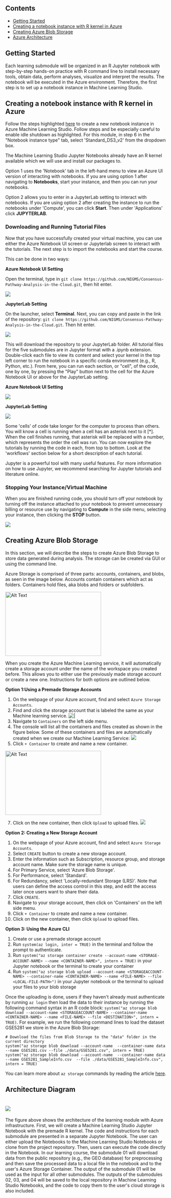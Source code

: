 ## Contents

+ [Getting Started](#getting-started)
+ [Creating a notebook instance with R kernel in Azure](#creating-a-notebook-instance-with-r-kernel-in-azure)
+ [Creating Azure Blob Storage](#creating-azure-blob-storage)
+ [Azure Architecture](#azure-architecture)

## Getting Started
Each learning submodule will be organized in an R Jupyter notebook with step-by-step hands-on practice with R command line to install necessary tools, obtain data, perform analyses, visualize and interpret the results. The notebook will be executed in the Azure environment. Therefore, the first step is to set up a notebook instance in Machine Learning Studio.

<!-- #region -->
## Creating a notebook instance with R kernel in Azure

Follow the steps highlighted [here](https://github.com/NIGMS/NIGMS-Sandbox/blob/main/docs/HowToCreateAzureMLNotebooks.md) to create a new notebook instance in Azure Machine Learning Studio. Follow steps and be especially careful to enable idle shutdown as highlighted. For this module, in step 6 in the "Notebook instance type" tab, select 'Standard_DS3_v2' from the dropdown box.

The Machine Learning Studio Jupyter Notebooks already have an R kernel available which we will use and install our packages to.

Option 1 uses the 'Notebook' tab in the left-hand menu to view an Azure UI version of interacting with notebooks. If you are using option 1 after navigating to **Notebooks**, start your instance, and then you can run your notebooks.

Option 2 allows you to enter in a JupyterLab setting to interact with notebooks. If you are using option 2 after creating the instance to run the notebooks under 'Compute', you can click **Start**. Then under 'Applications' click **JUPYTERLAB**.

### Downloading and Running Tutorial Files

Now that you have successfully created your virtual machine, you can use either the Azure Notebook UI screen or Jupyterlab screen to interact with the tutorials. The next step is to import the notebooks and start the course. 

This can be done in two ways:

**Azure Notebook UI Setting**

Open the terminal, type in `git clone https://github.com/NIGMS/Consensus-Pathway-Analysis-in-the-Cloud.git`, then hit enter.

![](./images/Intro/Azure_clone_repo.png)

**JupyterLab Setting**

On the launcher, select **Terminal**. Next, you can copy and paste in the link of the repository: `git clone https://github.com/NIGMS/Consensus-Pathway-Analysis-in-the-Cloud.git`. Then hit enter.


![](./images/Intro/launcher.png)

This will download the repository to your JupyterLab folder. All tutorial files for the five submodules are in Jupyter format with a .ipynb extension. Double-click each file to view its content and select your kernel in the top left corner to run the notebook in a specific conda environment (e.g., R, Python, etc.). From here, you can run each section, or "cell", of the code, one by one, by pressing the "Play" button next to the cell for the Azure Notebook UI or above for the JupyterLab setting.

**Azure Notebook UI Setting**

![](./images/SettingGC/Azure_run_cell.png)

**JupyterLab Setting**

![](./images/SettingGC/Run_Cell.png)

Some 'cells' of code take longer for the computer to process than others. You will know a cell is running when a cell has an asterisk next to it \[\*\]. When the cell finishes running, that asterisk will be replaced with a number, which represents the order the cell was run. You can now explore the tutorials by running the code in each, from top to bottom. Look at the 'workflows' section below for a short description of each tutorial.

Jupyter is a powerful tool with many useful features. For more information on how to use Jupyter, we recommend searching for Jupyter tutorials and literature online.

### Stopping Your Instance/Virtual Machine

When you are finished running code, you should turn off your notebook by turning off the instance attached to your notebook to prevent unnecessary billing or resource use by navigating to **Compute** in the side menu, selecting your instance, then clicking the __STOP__ button.

![](./images/Intro/stop_instance.png)

## Creating Azure Blob Storage
In this section, we will describe the steps to create Azure Blob Storage to store data generated during analysis.  The storage can be created via GUI or using the command line.

Azure Storage is comprised of three parts: accounts, containers, and blobs, as seen in the image below. Accounts contain containers which act as folders. Containers hold files, aka blobs and folders or subfolders.

<img src="./images/Module1/azure_blob_diagram.png" alt="Alt Text" width="300" height="200">

When you create the Azure Machine Learning service, it will automatically create a storage account under the name of the workspace you created before. This allows you to either use the previously made storage account or create a new one. Instructions for both options are outlined below.

**Option 1:Using a Premade Storage Accounts**
1. On the webpage of your Azure account, find and select `Azure Storage Accounts`.
2. Find and click the storage account that is labeled the same as your Machine learning service.
![|](./images/Module1/Data_CloudStorageAccount.png)
4. Navigate to `Containers` on the left side menu.
5. The console will list all the containers and files created as shown in the figure below. Some of these containers and files are automatically created when we create our Machine Learning Service:
![](./images/Module1/Data_CloudStorageContainer.png)
6. Click `+ Container` to create and name a new container.
<img src="./images/Module1/Data_CloudContainerName.png" alt="Alt Text" width="300" height="200">

7. Click on the new container, then click `Upload` to upload files.
![](./images/Module1/Data_CloudBlobUpload.png)

**Option 2: Creating a New Storage Account**
1. On the webpage of your Azure account, find and select `Azure Storage Accounts`.
2. Select `CREATE` button to create a new storage account.
3. Enter the information such as Subscription, resource group, and storage account name. Make sure the storage name is unique.
4. For Primary Service, select 'Azure Blob Storage'.
5. For Performance, select 'Standard'.
6. For Redundancy, select 'Locally-redundant Storage (LRS)'. Note that users can define the access control in this step, and edit the access later once users want to share their data.
7. Click `CREATE`.
8. Navigate to your storage account, then click on 'Containers' on the left side menu.
9. Click `+ Container` to create and name a new container.
10. Click on the new container, then click `Upload` to upload files.

**Option 3: Using the Azure CLI**
1. Create or use a premade storage account
2. Run `system(az login, inter = TRUE)` in the terminal and follow the prompt to authenticate.
3. Run `system("az storage container create --account-name <STORAGE-ACCOUNT-NAME> --name <CONTAINER-NAME>", intern = TRUE)` in your Jupyter notebook or the terminal to create your container
4. Run `system("az storage blob upload --account-name <STORAGEACCOUNT-NAME> --container-name <CONTAINER-NAME> --name <FILE-NAME> --file <LOCAL-FILE-PATH>")` in your Jupyter notebook or the terminal to upload your files to your blob storage


Once the uploading is done, users if they haven't already must authenticate by running `az login` then load the data to their instance by running the following command syntax in an R code block: `system("az storage blob download --account-name <STORAGEACCOUNT-NAME> --container-name <CONTAINER-NAME> --name <FILE-NAME> --file <DESTINATION>", intern = TRUE)`. For example, we run the following command lines to load the dataset GSE5281 we store in the Azure Blob Storage:

```
# Download the files from Blob Storage to the "data" folder in the current directory
system("az storage blob download --account-name  --container-name data --name GSE5281.csv --file ./data/GSE5281.csv", intern = TRUE)
system("az storage blob download --account-name  --container-name data --name GSE5281_SampleInfo.csv  --file ./data/GSE5281_SampleInfo.csv", intern = TRUE)
```

You can learn more about `az storage` commands by reading the article [here](https://learn.microsoft.com/en-us/azure/storage/blobs/storage-quickstart-blobs-cli).

## Architecture Diagram

# ![](./images/Intro/architecture.png)
The figure above shows the architecture of the learning module with Azure infrastructure. First, we will create a Machine Learning Studio Jupyter Notebook with the premade R kernel. The code and instructions for each submodule are presented in a separate Jupyter Notebook.
The user can either upload the Notebooks to the Machine Learning Studio Notebooks or clone from the project repository. Then, users can execute 
the code directly in the Notebook. In our learning course, the submodule 01 will download data from the public repository (e.g., the GEO database)
for preprocessing and then save the processed data to a local file in the notebook and to the user's Azure Storage Container. The output
of the submodule 01 will be used as the input for all other submodules. The outputs of the submodules 02, 03, and 04 will be saved to the
local repository in Machine Learning Studio Notebooks, and the code to copy them to the user's cloud storage is also included.
<!-- #endregion -->

```python

```
